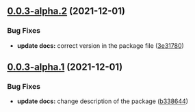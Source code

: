 ## [0.0.3-alpha.2](https://github.com/apimatic/apimatic-sdk-for-js/compare/v0.0.3-alpha.1...v0.0.3-alpha.2) (2021-12-01)


### Bug Fixes

* **update docs:** correct version in the package file ([3e31780](https://github.com/apimatic/apimatic-sdk-for-js/commit/3e31780a2717ead1127e342947c58049a136451d))

## [0.0.3-alpha.1](https://github.com/apimatic/apimatic-sdk-for-js/compare/v0.0.2...v0.0.3-alpha.1) (2021-12-01)


### Bug Fixes

* **update docs:** change description of the package ([b338644](https://github.com/apimatic/apimatic-sdk-for-js/commit/b33864401de711c4e8a2709c13157831ef5676e2))
